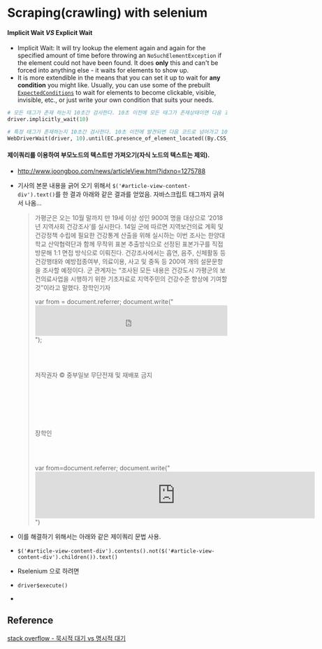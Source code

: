 # Scraping(crawling) with selenium

#### Implicit Wait *VS* Explicit Wait

- Implicit Wait: It will try lookup the element again and again for the specified amount of time before throwing an `NoSuchElementException` if the element could not have been found. It does **only** this and can't be forced into anything else - it waits for elements to show up.
- It is more extendible in the means that you can set it up to wait for **any condition** you might like. Usually, you can use some of the prebuilt [`ExpectedConditions`](http://selenium.googlecode.com/svn/trunk/docs/api/java/org/openqa/selenium/support/ui/ExpectedConditions.html) to wait for elements to become clickable, visible, invisible, etc., or just write your own condition that suits your needs.

```python
# 모든 태그가 존재 하는지 10초간 검사한다. 10초 이전에 모든 태그가 존재상태이면 다음 코드로 넘어가고 10초가 지나면 NoSuchElementException 에러를 발생시킨다.
driver.implicitly_wait(10)

# 특정 태그가 존재하는지 10초간 검사한다. 10초 이전에 발견되면 다음 코드로 넘어가고 10초가 지나면 NoSuchElementException 에러를 발생시킨다.
WebDriverWait(driver, 10).until(EC.presence_of_element_located((By.CSS_SELECTOR, "textarea#source")))
```



#### 제이쿼리를 이용하여 부모노드의 텍스트만 가져오기(자식 노드의 텍스트는 제외).

- http://www.joongboo.com/news/articleView.html?idxno=1275788

- 기사의 본문 내용을 긁어 오기 위해서 `$('#article-view-content-div').text()`를 한 결과 아래와 같은 결과를 얻었음. 자바스크립트 태그까지 긁혀서 나옴...

  > 가평군은 오는 10월 말까지 만 19세 이상 성인 900여 명을 대상으로 ‘2018년 지역사회 건강조사’를 실시한다.
  >  14일 군에 따르면 지역보건의료 계획 및 건강정책 수립에 필요한 건강통계 산출을 위해 실시하는 이번 조사는 한양대학교 산악협력단과 함께 무작위 표본 추출방식으로 선정된 표본가구를 직접 방문해 1:1 면접 방식으로 이뤄진다.
  >  건강조사에서는 흡연, 음주, 신체활동 등 건강행태와 예방접종여부, 의료이용, 사고 및 중독 등 200여 개의 설문문항을 조사할 예정이다.
  >  군 관계자는 “조사된 모든 내용은 건강도시 가평군의 보건의료사업을 시행하기 위한 기초자료로 지역주민의 건강수준 향상에 기여할 것”이라고 말했다.
  >  장학인기자 
  >
  > var from = document.referrer;
  > document.write("<iframe name='ifrnt' width='100%' height='70' id='ifrnt' src='http://www.dreamsearch.or.kr/servlet/adHashtag?from="+escape(from)+"&u=2012090332839&us=18372&s=19110' frameBorder='0' marginWidth='0' marginHeight='0' scrolling='no' ></iframe>");
  >
  >
  >
  >
  > ​		
  > ​	
  >
  > 저작권자 © 중부일보 무단전재 및 재배포 금지
  >
  >
  > ​		
  > ​			
  > ​				
  > ​											
  > ​									
  >
  > 장학인
  >
  >
  > ​		
  >
  > ​	
  > var from=document.referrer; document.write("<iframe name='ifrad' width='640' height='107' id='ifrad' src='http://www.dreamsearch.or.kr/servlet/adBanner?from="+escape(from)+"&u=2012090332839&us=18109&s=18862&iwh=640_107&igb=75&cntsr=3&cntad=1' frameBorder='0' marginWidth='0' marginHeight='0' scrolling='no' ></iframe>")

- 이를 해결하기 위해서는 아래와 같은 제이쿼리 문법 사용.

- `$('#article-view-content-div').contents().not($('#article-view-content-div').children()).text()`

- Rselenium 으로 하려면

- ```
  driver$execute()
  ```

- 

## Reference

[stack overflow - 묵시적 대기 vs 명시적 대기](https://stackoverflow.com/questions/11244697/difference-between-webdriver-wait-timeout-and-implicitlywait-timeout)